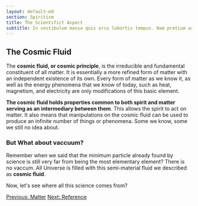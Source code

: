 ```yaml
---
layout: default-md
section: Spiritism
title: The Scientifict Aspect
subtitle: In vestibulum massa quis arcu lobortis tempus. Nam pretium arcu in odio vulputate luctus.
---
```


## The Cosmic Fluid
The **cosmic fluid, or cosmic principle**, is the irreducible and fundamental constituent of all matter.  It is essentially a more  refined form of matter with an independent existence of its own.  Every form of matter as we know it, as well as the energy phenomena that we know of today, such as heat, magnetism, and electricity are only modifications of this basic element.  

**The cosmic fluid holds properties common to both spirit and matter serving as an intermediary between them**. This allows the spirit to act on matter. It also means that manipulations on the cosmic fluid can be used to produce an infinite number of things or phenomena. Some we know, some we still no idea about.

### But What about vaccuum?
Remember when we said that the minimum particle already found by science is still very far from being the most elementary element? There is no vaccum. All Universe is filled with this semi-material fluid we described as **cosmic fluid**.

Now, let's see where all this science comes from?


<a href="/spiritism/science/matter" class="button">Previous: Matter</a>
<a href="/spiritism/science/reference" class="button">Next: Reference</a>
